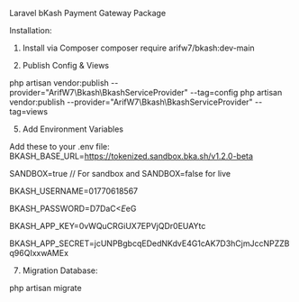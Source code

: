 Laravel bKash Payment Gateway Package

Installation:
1. Install via Composer
   composer require arifw7/bkash:dev-main

3. Publish Config & Views

php artisan vendor:publish --provider="ArifW7\Bkash\BkashServiceProvider" --tag=config
php artisan vendor:publish --provider="ArifW7\Bkash\BkashServiceProvider" --tag=views

5. Add Environment Variables

Add these to your .env file:
BKASH_BASE_URL=https://tokenized.sandbox.bka.sh/v1.2.0-beta

SANDBOX=true // For sandbox and SANDBOX=false for live

BKASH_USERNAME=01770618567

BKASH_PASSWORD=D7DaC<*E*eG

BKASH_APP_KEY=0vWQuCRGiUX7EPVjQDr0EUAYtc

BKASH_APP_SECRET=jcUNPBgbcqEDedNKdvE4G1cAK7D3hCjmJccNPZZBq96QIxxwAMEx

7. Migration Database:
   
php artisan migrate
